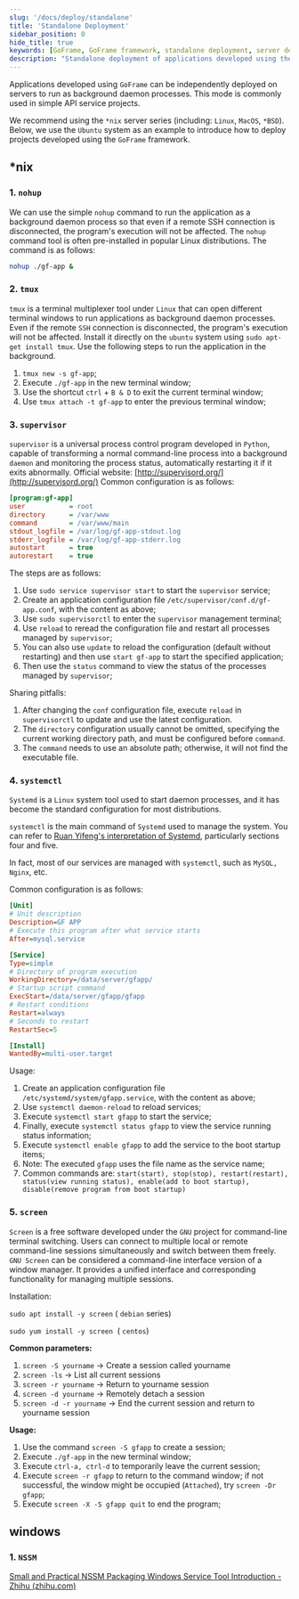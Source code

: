 ```yaml
---
slug: '/docs/deploy/standalone'
title: 'Standalone Deployment'
sidebar_position: 0
hide_title: true
keywords: [GoFrame, GoFrame framework, standalone deployment, server deployment, nix server, Ubuntu deployment, background daemon process, process management, Linux, Windows]
description: "Standalone deployment of applications developed using the GoFrame framework, suitable for *nix series servers like Linux and MacOS. The article provides detailed explanations on setting up and managing background daemon processes on Ubuntu systems using tools like nohup, tmux, supervisor, systemctl, and screen. Additionally, it includes guidance on using the NSSM tool on Windows systems."
---
```


Applications developed using `GoFrame` can be independently deployed on servers to run as background daemon processes. This mode is commonly used in simple API service projects.

We recommend using the `*nix` server series (including: `Linux`, `MacOS`, `*BSD`). Below, we use the `Ubuntu` system as an example to introduce how to deploy projects developed using the `GoFrame` framework.

## \*nix

### 1\. `nohup`

We can use the simple `nohup` command to run the application as a background daemon process so that even if a remote SSH connection is disconnected, the program's execution will not be affected. The `nohup` command tool is often pre-installed in popular Linux distributions. The command is as follows:

```bash
nohup ./gf-app &
```

### 2\. `tmux`

`tmux` is a terminal multiplexer tool under `Linux` that can open different terminal windows to run applications as background daemon processes. Even if the remote `SSH` connection is disconnected, the program's execution will not be affected. Install it directly on the `ubuntu` system using `sudo apt-get install tmux`. Use the following steps to run the application in the background.

1. `tmux new -s gf-app`;
2. Execute `./gf-app` in the new terminal window;
3. Use the shortcut `ctrl` + `B & D` to exit the current terminal window;
4. Use `tmux attach -t gf-app` to enter the previous terminal window;

### 3\. `supervisor`

`supervisor` is a universal process control program developed in `Python`, capable of transforming a normal command-line process into a background `daemon` and monitoring the process status, automatically restarting it if it exits abnormally. Official website: [http://supervisord.org/](http://supervisord.org/) Common configuration is as follows:

```ini
[program:gf-app]
user           = root
directory      = /var/www
command        = /var/www/main
stdout_logfile = /var/log/gf-app-stdout.log
stderr_logfile = /var/log/gf-app-stderr.log
autostart      = true
autorestart    = true
```

The steps are as follows:

1. Use `sudo service supervisor start` to start the `supervisor` service;
2. Create an application configuration file `/etc/supervisor/conf.d/gf-app.conf`, with the content as above;
3. Use `sudo supervisorctl` to enter the `supervisor` management terminal;
4. Use `reload` to reread the configuration file and restart all processes managed by `supervisor`;
5. You can also use `update` to reload the configuration (default without restarting) and then use `start gf-app` to start the specified application;
6. Then use the `status` command to view the status of the processes managed by `supervisor`;

Sharing pitfalls:

1. After changing the `conf` configuration file, execute `reload` in `supervisorctl` to update and use the latest configuration.
2. The `directory` configuration usually cannot be omitted, specifying the current working directory path, and must be configured before `command`.
3. The `command` needs to use an absolute path; otherwise, it will not find the executable file.

### 4\. `systemctl`

`Systemd` is a `Linux` system tool used to start daemon processes, and it has become the standard configuration for most distributions.

`systemctl` is the main command of `Systemd` used to manage the system. You can refer to [Ruan Yifeng's interpretation of Systemd](http://www.ruanyifeng.com/blog/2016/03/systemd-tutorial-commands.html), particularly sections four and five.

In fact, most of our services are managed with `systemctl`, such as `MySQL, Nginx`, etc.

Common configuration is as follows:

```ini
[Unit]
# Unit description
Description=GF APP
# Execute this program after what service starts
After=mysql.service

[Service]
Type=simple
# Directory of program execution
WorkingDirectory=/data/server/gfapp/
# Startup script command
ExecStart=/data/server/gfapp/gfapp
# Restart conditions
Restart=always
# Seconds to restart
RestartSec=5

[Install]
WantedBy=multi-user.target
```

Usage:

1. Create an application configuration file `/etc/systemd/system/gfapp.service`, with the content as above;
2. Use `systemctl daemon-reload` to reload services;
3. Execute `systemctl start gfapp` to start the service;
4. Finally, execute `systemctl status gfapp` to view the service running status information;
5. Execute `systemctl enable gfapp` to add the service to the boot startup items;
6. Note: The executed `gfapp` uses the file name as the service name;
7. Common commands are: `start(start), stop(stop), restart(restart), status(view running status), enable(add to boot startup), disable(remove program from boot startup)`

### 5\. `screen`

`Screen` is a free software developed under the `GNU` project for command-line terminal switching. Users can connect to multiple local or remote command-line sessions simultaneously and switch between them freely. `GNU Screen` can be considered a command-line interface version of a window manager. It provides a unified interface and corresponding functionality for managing multiple sessions.

Installation:

`sudo apt install -y screen` ( `debian` series)

`sudo yum install -y screen`  ( `centos`)

**Common parameters:**

1. `screen -S yourname` -> Create a session called yourname
2. `screen -ls` -> List all current sessions
3. `screen -r yourname` -> Return to yourname session
4. `screen -d yourname` -> Remotely detach a session
5. `screen -d -r yourname` -> End the current session and return to yourname session

**Usage:**

1. Use the command `screen -S gfapp` to create a session;
2. Execute `./gf-app` in the new terminal window;
3. Execute `ctrl-a, ctrl-d` to temporarily leave the current session;
4. Execute `screen -r gfapp` to return to the command window; if not successful, the window might be occupied (`Attached`), try `screen -Dr gfapp`;
5. Execute `screen -X -S gfapp quit` to end the program;

## windows

### 1. `NSSM`

[Small and Practical NSSM Packaging Windows Service Tool Introduction - Zhihu (zhihu.com)](https://zhuanlan.zhihu.com/p/455904037)
